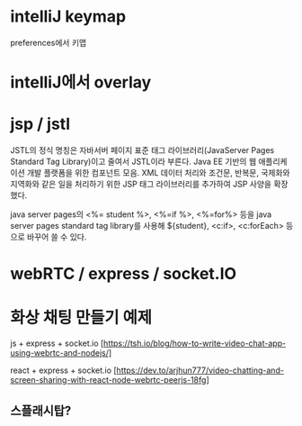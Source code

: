 # intelliJ keymap

preferences에서 키맵

# intelliJ에서 overlay

# jsp / jstl

JSTL의 정식 명칭은 자바서버 페이지 표준 태그 라이브러리(JavaServer Pages Standard Tag Library)이고 줄여서 JSTL이라 부른다. Java EE 기반의 웹 애플리케이션 개발 플랫폼을 위한 컴포넌트 모음. XML 데이터 처리와 조건문, 반복문, 국제화와 지역화와 같은 일을 처리하기 위한 JSP 태그 라이브러리를 추가하여 JSP 사양을 확장했다.

java server pages의 <%= student %>, <%=if %>, <%=for%> 등을 java server pages standard tag library를 사용해 ${student}, <c:if>, <c:forEach> 등으로 바꾸어 쓸 수 있다.

# webRTC / express / socket.IO

# 화상 채팅 만들기 예제

js + express + socket.io
[https://tsh.io/blog/how-to-write-video-chat-app-using-webrtc-and-nodejs/]

react + express + socket.io
[https://dev.to/arjhun777/video-chatting-and-screen-sharing-with-react-node-webrtc-peerjs-18fg]

## 스플래시탑?
